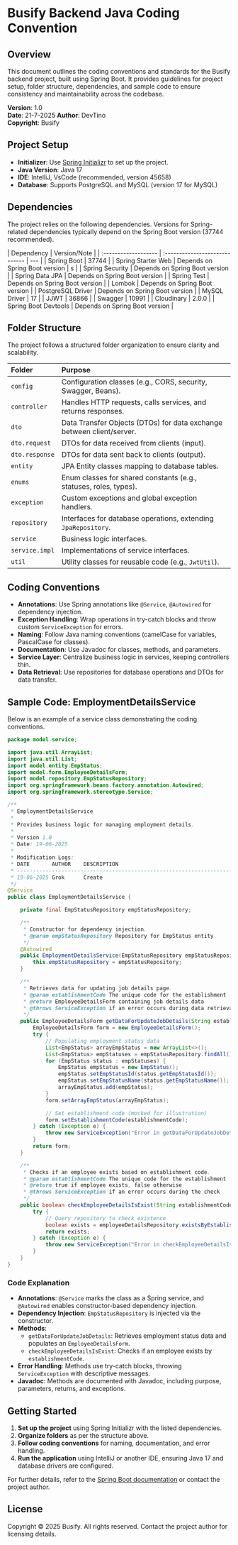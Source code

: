 # Busify Backend Java Coding Convention

## Overview

This document outlines the coding conventions and standards for the Busify backend project, built using Spring Boot. It provides guidelines for project setup, folder structure, dependencies, and sample code to ensure consistency and maintainability across the codebase.

**Version**: 1.0  
**Date**: 21-7-2025
**Author**: DevTino  
**Copyright**: Busify

## Project Setup

- **Initializer**: Use [Spring Initializr](https://start.spring.io/) to set up the project.
- **Java Version**: Java 17
- **IDE**: IntelliJ, VsCode (recommended, version 45658)
- **Database**: Supports PostgreSQL and MySQL (version 17 for MySQL)

## Dependencies

The project relies on the following dependencies. Versions for Spring-related dependencies typically depend on the Spring Boot version (37744 recommended).

| Dependency           | Version/Note                   |
| :------------------- | :----------------------------- | --- |
| Spring Boot          | 37744                          |
| Spring Starter Web   | Depends on Spring Boot version | s   |
| Spring Security      | Depends on Spring Boot version |
| Spring Data JPA      | Depends on Spring Boot version |
| Spring Test          | Depends on Spring Boot version |
| Lombok               | Depends on Spring Boot version |
| PostgreSQL Driver    | Depends on Spring Boot version |
| MySQL Driver         | 17                             |
| JJWT                 | 36866                          |
| Swagger              | 10991                          |
| Cloudinary           | 2.0.0                          |
| Spring Boot Devtools | Depends on Spring Boot version |

## Folder Structure

The project follows a structured folder organization to ensure clarity and scalability.

| Folder         | Purpose                                                               |
| :------------- | :-------------------------------------------------------------------- |
| `config`       | Configuration classes (e.g., CORS, security, Swagger, Beans).         |
| `controller`   | Handles HTTP requests, calls services, and returns responses.         |
| `dto`          | Data Transfer Objects (DTOs) for data exchange between client/server. |
| `dto.request`  | DTOs for data received from clients (input).                          |
| `dto.response` | DTOs for data sent back to clients (output).                          |
| `entity`       | JPA Entity classes mapping to database tables.                        |
| `enums`        | Enum classes for shared constants (e.g., statuses, roles, types).     |
| `exception`    | Custom exceptions and global exception handlers.                      |
| `repository`   | Interfaces for database operations, extending `JpaRepository`.        |
| `service`      | Business logic interfaces.                                            |
| `service.impl` | Implementations of service interfaces.                                |
| `util`         | Utility classes for reusable code (e.g., `JwtUtil`).                  |

## Coding Conventions

- **Annotations**: Use Spring annotations like `@Service`, `@Autowired` for dependency injection.
- **Exception Handling**: Wrap operations in try-catch blocks and throw custom `ServiceException` for errors.
- **Naming**: Follow Java naming conventions (camelCase for variables, PascalCase for classes).
- **Documentation**: Use Javadoc for classes, methods, and parameters.
- **Service Layer**: Centralize business logic in services, keeping controllers thin.
- **Data Retrieval**: Use repositories for database operations and DTOs for data transfer.

## Sample Code: EmploymentDetailsService

Below is an example of a service class demonstrating the coding conventions.

```java
package model.service;

import java.util.ArrayList;
import java.util.List;
import model.entity.EmpStatus;
import model.form.EmployeeDetailsForm;
import model.repository.EmpStatusRepository;
import org.springframework.beans.factory.annotation.Autowired;
import org.springframework.stereotype.Service;

/**
 * EmploymentDetailsService
 *
 * Provides business logic for managing employment details.
 *
 * Version 1.0
 * Date: 19-06-2025
 *
 * Modification Logs:
 * DATE       AUTHOR    DESCRIPTION
 * -----------------------------------------------------------------------
 * 19-06-2025 Grok      Create
 */
@Service
public class EmploymentDetailsService {

    private final EmpStatusRepository empStatusRepository;

    /**
     * Constructor for dependency injection.
     * @param empStatusRepository Repository for EmpStatus entity
     */
    @Autowired
    public EmploymentDetailsService(EmpStatusRepository empStatusRepository) {
        this.empStatusRepository = empStatusRepository;
    }

    /**
     * Retrieves data for updating job details page.
     * @param establishmentCode The unique code for the establishment
     * @return EmployeeDetailsForm containing job details data
     * @throws ServiceException if an error occurs during data retrieval
     */
    public EmployeeDetailsForm getDataForUpdateJobDetails(String establishmentCode) throws ServiceException {
        EmployeeDetailsForm form = new EmployeeDetailsForm();
        try {
            // Populating employment status data
            List<EmpStatus> arrayEmpStatus = new ArrayList<>();
            List<EmpStatus> empStatuses = empStatusRepository.findAll();
            for (EmpStatus status : empStatuses) {
                EmpStatus empStatus = new EmpStatus();
                empStatus.setEmpStatusId(status.getEmpStatusId());
                empStatus.setEmpStatusName(status.getEmpStatusName());
                arrayEmpStatus.add(empStatus);
            }
            form.setArrayEmpStatus(arrayEmpStatus);

            // Set establishment code (mocked for illustration)
            form.setEstablishmentCode(establishmentCode);
        } catch (Exception e) {
            throw new ServiceException("Error in getDataForUpdateJobDetails method.");
        }
        return form;
    }

    /**
     * Checks if an employee exists based on establishment code.
     * @param establishmentCode The unique code for the establishment
     * @return true if employee exists, false otherwise
     * @throws ServiceException if an error occurs during the check
     */
    public boolean checkEmployeeDetailsIsExist(String establishmentCode) throws ServiceException {
        try {
            // Query repository to check existence
            boolean exists = employeeDetailsRepository.existsByEstablishmentCode(establishmentCode);
            return exists;
        } catch (Exception e) {
            throw new ServiceException("Error in checkEmployeeDetailsIsExist method.");
        }
    }
}
```

### Code Explanation

- **Annotations**: `@Service` marks the class as a Spring service, and `@Autowired` enables constructor-based dependency injection.
- **Dependency Injection**: `EmpStatusRepository` is injected via the constructor.
- **Methods**:
  - `getDataForUpdateJobDetails`: Retrieves employment status data and populates an `EmployeeDetailsForm`.
  - `checkEmployeeDetailsIsExist`: Checks if an employee exists by `establishmentCode`.
- **Error Handling**: Methods use try-catch blocks, throwing `ServiceException` with descriptive messages.
- **Javadoc**: Methods are documented with Javadoc, including purpose, parameters, returns, and exceptions.

## Getting Started

1. **Set up the project** using Spring Initializr with the listed dependencies.
2. **Organize folders** as per the structure above.
3. **Follow coding conventions** for naming, documentation, and error handling.
4. **Run the application** using IntelliJ or another IDE, ensuring Java 17 and database drivers are configured.

For further details, refer to the [Spring Boot documentation](https://spring.io/projects/spring-boot) or contact the project author.

## License

Copyright © 2025 Busify. All rights reserved. Contact the project author for licensing details.
